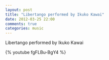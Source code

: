 ```yaml
---
layout: post
title: "Libertango performed by Ikuko Kawai"
date: 2012-03-25 22:00
comments: true
categories: music
---
```


Libertango performed by Ikuko Kawai

{% youtube fgFLBu-BgY4 %}
